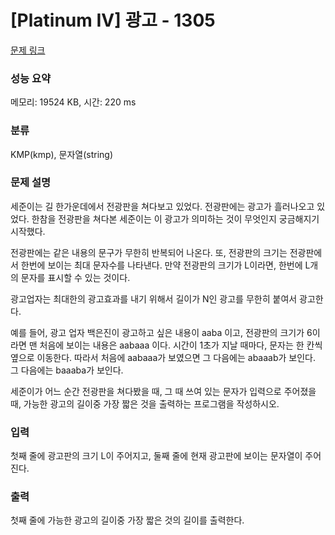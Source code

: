 # [Platinum IV] 광고 - 1305 

[문제 링크](https://www.acmicpc.net/problem/1305) 

### 성능 요약

메모리: 19524 KB, 시간: 220 ms

### 분류

KMP(kmp), 문자열(string)

### 문제 설명

<p>세준이는 길 한가운데에서 전광판을 쳐다보고 있었다. 전광판에는 광고가 흘러나오고 있었다. 한참을 전광판을 쳐다본 세준이는 이 광고가 의미하는 것이 무엇인지 궁금해지기 시작했다.</p>

<p>전광판에는 같은 내용의 문구가 무한히 반복되어 나온다. 또, 전광판의 크기는 전광판에서 한번에 보이는 최대 문자수를 나타낸다. 만약 전광판의 크기가 L이라면, 한번에 L개의 문자를 표시할 수 있는 것이다.</p>

<p>광고업자는 최대한의 광고효과를 내기 위해서 길이가 N인 광고를 무한히 붙여서 광고한다.</p>

<p>예를 들어, 광고 업자 백은진이 광고하고 싶은 내용이 aaba 이고, 전광판의 크기가 6이라면 맨 처음에 보이는 내용은 aabaaa 이다. 시간이 1초가 지날 때마다, 문자는 한 칸씩 옆으로 이동한다. 따라서 처음에 aabaaa가 보였으면 그 다음에는 abaaab가 보인다. 그 다음에는 baaaba가 보인다.</p>

<p>세준이가 어느 순간 전광판을 쳐다봤을 때, 그 때 쓰여 있는 문자가 입력으로 주어졌을 때, 가능한 광고의 길이중 가장 짧은 것을 출력하는 프로그램을 작성하시오.</p>

### 입력 

 <p>첫째 줄에 광고판의 크기 L이 주어지고, 둘째 줄에 현재 광고판에 보이는 문자열이 주어진다.</p>

### 출력 

 <p>첫째 줄에 가능한 광고의 길이중 가장 짧은 것의 길이를 출력한다.</p>

